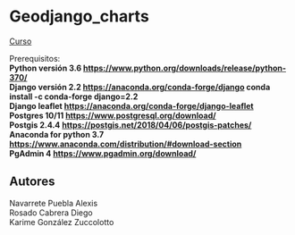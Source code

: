 # Geodjango_charts
[Curso](https://centrogeo.github.io/Geodjango_charts/GeoDjango/01-Introduccion.html)

Prerequisitos:  
**Python versión 3.6 https://www.python.org/downloads/release/python-370/**  
**Django versión 2.2 https://anaconda.org/conda-forge/django conda install -c conda-forge django=2.2**  
**Django leaflet https://anaconda.org/conda-forge/django-leaflet**  
**Postgres 10/11 https://www.postgresql.org/download/**  
**Postgis 2.4.4 https://postgis.net/2018/04/06/postgis-patches/**  
**Anaconda for python 3.7 https://www.anaconda.com/distribution/#download-section**   
**PgAdmin 4  https://www.pgadmin.org/download/**  

## Autores ##
Navarrete Puebla Alexis   
Rosado Cabrera Diego  
Karime González Zuccolotto  
